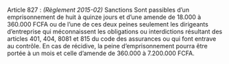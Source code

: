 Article 827 : _(Règlement 2015-02)_ Sanctions
Sont passibles d’un emprisonnement de huit à quinze jours et d’une amende de 18.000 à 360.000 FCFA ou de l’une de ces deux peines seulement les dirigeants d’entreprise qui méconnaissent les obligations ou interdictions résultant des articles 401, 404, 8081 et 815 du code des assurances ou qui font entrave au contrôle.
En cas de récidive, la peine d’emprisonnement pourra être portée à un mois et celle d’amende de 360.000 à 7.200.000 FCFA.